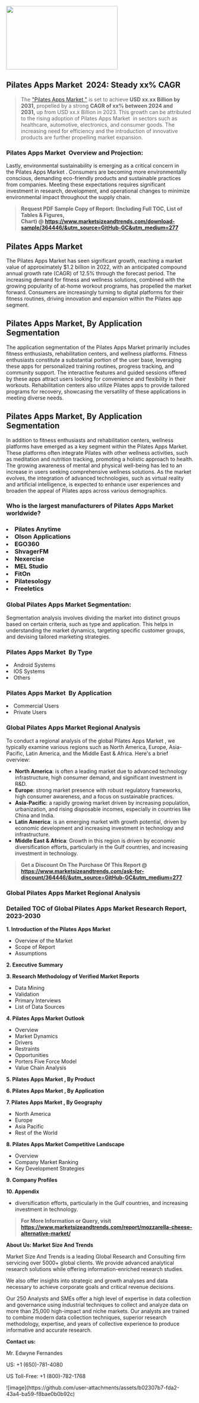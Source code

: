 <p><img class="alignnone size-medium wp-image-20088" src="https://ffe5etoiles.com/wp-content/uploads/2024/12/MST1-300x171.png" alt="" width="300" height="171" /></p><h2 id="ember46" class="ember-view reader-text-block__heading-2">Pilates Apps Market &nbsp;2024: Steady&nbsp;xx% CAGR</h2><blockquote id="ember47" class="ember-view reader-text-block__blockquote">The&nbsp;<a class="app-aware-link " href="https://www.marketsizeandtrends.com/download-sample/364446/&utm_source=GitHub-GC&utm_medium=277" target="_blank" data-test-app-aware-link="">"Pilates Apps Market "</a>&nbsp;is set to achieve&nbsp;<strong>USD&nbsp;xx.xx&nbsp;Billion by 2031,</strong>&nbsp;propelled by a strong&nbsp;<strong>CAGR of&nbsp;xx% between 2024 and 2031,</strong>&nbsp;up from USD xx.x Billion in 2023. This growth can be attributed to the rising adoption of&nbsp;Pilates Apps Market &nbsp;in sectors such as healthcare, automotive, electronics, and consumer goods. The increasing need for efficiency and the introduction of innovative products are further propelling market expansion.</blockquote><h3 id="ember48" class="ember-view reader-text-block__heading-3">Pilates Apps Market &nbsp;Overview and Projection:</h3><p id="ember49" class="ember-view reader-text-block__paragraph">Lastly, environmental sustainability is emerging as a critical concern in the&nbsp;Pilates Apps Market . Consumers are becoming more environmentally conscious, demanding eco-friendly products and sustainable practices from companies. Meeting these expectations requires significant investment in research, development, and operational changes to minimize environmental impact throughout the supply chain.</p><blockquote id="ember50" class="ember-view reader-text-block__blockquote"><strong>Request PDF Sample Copy of Report: (Including Full TOC, List of Tables &amp; Figures, Chart)&nbsp;@&nbsp;<strong><a href="https://www.marketsizeandtrends.com/download-sample/364446/&utm_source=GitHub-GC&utm_medium=277" target="_blank">https://www.marketsizeandtrends.com/download-sample/364446/&utm_source=GitHub-GC&utm_medium=277</a></strong></strong></blockquote><h3 class=""> <h2>Pilates Apps Market</h2><p>The Pilates Apps Market has seen significant growth, reaching a market value of approximately $1.2 billion in 2022, with an anticipated compound annual growth rate (CAGR) of 12.5% through the forecast period. The increasing demand for fitness and wellness solutions, combined with the growing popularity of at-home workout programs, has propelled the market forward. Consumers are increasingly turning to digital platforms for their fitness routines, driving innovation and expansion within the Pilates app segment.</p><h2>Pilates Apps Market, By Application Segmentation</h2><p>The application segmentation of the Pilates Apps Market primarily includes fitness enthusiasts, rehabilitation centers, and wellness platforms. Fitness enthusiasts constitute a substantial portion of the user base, leveraging these apps for personalized training routines, progress tracking, and community support. The interactive features and guided sessions offered by these apps attract users looking for convenience and flexibility in their workouts. Rehabilitation centers also utilize Pilates apps to provide tailored programs for recovery, showcasing the versatility of these applications in meeting diverse needs.</p><h2>Pilates Apps Market, By Application Segmentation</h2><p>In addition to fitness enthusiasts and rehabilitation centers, wellness platforms have emerged as a key segment within the Pilates Apps Market. These platforms often integrate Pilates with other wellness activities, such as meditation and nutrition tracking, promoting a holistic approach to health. The growing awareness of mental and physical well-being has led to an increase in users seeking comprehensive wellness solutions. As the market evolves, the integration of advanced technologies, such as virtual reality and artificial intelligence, is expected to enhance user experiences and broaden the appeal of Pilates apps across various demographics.</p></h3><h3 id="" class="">Who is the largest manufacturers of&nbsp;Pilates Apps Market  worldwide?</h3><h3 class=""></Li><Li>Pilates Anytime</Li><Li> Olson Applications</Li><Li> EGO360</Li><Li> ShvagerFM</Li><Li> Nexercise</Li><Li> MEL Studio</Li><Li> FitOn</Li><Li> Pilatesology</Li><Li> Freeletics</h3><h3 id="ember53" class="ember-view reader-text-block__heading-3">Global&nbsp;Pilates Apps Market  Segmentation:</h3><p id="ember54" class="ember-view reader-text-block__paragraph">Segmentation analysis involves dividing the market into distinct groups based on certain criteria, such as type and application. This helps in understanding the market dynamics, targeting specific customer groups, and devising tailored marketing strategies.</p><h3 id="" class="">Pilates Apps Market &nbsp;By Type</h3><p></Li><Li>Android Systems</Li><Li> IOS Systems</Li><Li> Others</p><h3 id="" class="">Pilates Apps Market &nbsp;By Application</h3><p class=""></Li><Li>Commercial Users</Li><Li> Private Users</p><h3 id="ember62" class="ember-view reader-text-block__heading-3">Global Pilates Apps Market  Regional Analysis</h3><p id="ember63" class="ember-view reader-text-block__paragraph">To conduct a regional analysis of the global Pilates Apps Market , we typically examine various regions such as North America, Europe, Asia-Pacific, Latin America, and the Middle East &amp; Africa. Here's a brief overview:</p><ul><li><strong>North America</strong>: is often a leading market due to advanced technology infrastructure, high consumer demand, and significant investment in R&amp;D.</li><li><strong>Europe</strong>: strong market presence with robust regulatory frameworks, high consumer awareness, and a focus on sustainable practices.</li><li><strong>Asia-Pacific</strong>: a rapidly growing market driven by increasing population, urbanization, and rising disposable incomes, especially in countries like China and India.</li><li><strong>Latin America</strong>: is an emerging market with growth potential, driven by economic development and increasing investment in technology and infrastructure.</li><li><strong>Middle East &amp; Africa</strong>: Growth in this region is driven by economic diversification efforts, particularly in the Gulf countries, and increasing investment in technology.</li></ul><blockquote id="ember61" class="ember-view reader-text-block__blockquote"><strong>Get a Discount On The Purchase Of This Report @ <strong><a href="https://html-cleaner.com/" target="">https://www.marketsizeandtrends.com/ask-for-discount/364446/&utm_source=GitHub-GC&utm_medium=277</a></strong></strong></blockquote><h3 id="ember62" class="ember-view reader-text-block__heading-3">Global Pilates Apps Market  Regional Analysis</h3><h3 id="" class="">Detailed TOC of Global Pilates Apps Market  Research Report, 2023-2030</h3><p id="" class=""><strong>1. Introduction of the Pilates Apps Market </strong></p><ul><li>Overview of the Market</li><li>Scope of Report</li><li>Assumptions</li></ul><p id="" class=""><strong>2. Executive Summary</strong></p><p id="" class=""><strong>3. Research Methodology of Verified Market Reports</strong></p><ul><li>Data Mining</li><li>Validation</li><li>Primary Interviews</li><li>List of Data Sources</li></ul><p id="" class=""><strong>4. Pilates Apps Market  Outlook</strong></p><ul><li>Overview</li><li>Market Dynamics</li><li>Drivers</li><li>Restraints</li><li>Opportunities</li><li>Porters Five Force Model</li><li>Value Chain Analysis</li></ul><p id="" class=""><strong>5. Pilates Apps Market , By Product</strong></p><p id="" class=""><strong>6. Pilates Apps Market , By Application</strong></p><p id="" class=""><strong>7. Pilates Apps Market , By Geography</strong></p><ul><li>North America</li><li>Europe</li><li>Asia Pacific</li><li>Rest of the World</li></ul><p id="" class=""><strong>8. Pilates Apps Market  Competitive Landscape</strong></p><ul><li>Overview</li><li>Company Market Ranking</li><li>Key Development Strategies</li></ul><p id="" class=""><strong>9. Company Profiles</strong></p><p id="" class=""><strong>10. Appendix</strong></p><ul><li>diversification efforts, particularly in the Gulf countries, and increasing investment in technology.</li></ul><blockquote id="ember65" class="ember-view reader-text-block__blockquote"><strong>For More Information or Query, visit <strong><strong><a href="https://html-cleaner.com/" target="">https://www.marketsizeandtrends.com/report/mozzarella-cheese-alternative-market/</a></strong></strong></strong></blockquote><p id="" class=""><strong>About Us: Market Size And Trends</strong></p><p id="" class="">Market Size And Trends is a leading Global Research and Consulting firm servicing over 5000+ global clients. We provide advanced analytical research solutions while offering information-enriched research studies.</p><p id="" class="">We also offer insights into strategic and growth analyses and data necessary to achieve corporate goals and critical revenue decisions.</p><p id="" class="">Our 250 Analysts and SMEs offer a high level of expertise in data collection and governance using industrial techniques to collect and analyze data on more than 25,000 high-impact and niche markets. Our analysts are trained to combine modern data collection techniques, superior research methodology, expertise, and years of collective experience to produce informative and accurate research.</p><p id="" class=""><strong>Contact us:</strong></p><p id="" class="">Mr. Edwyne Fernandes</p><p id="" class="">US: +1 (650)-781-4080</p><p id="" class="">US Toll-Free: +1 (800)-782-1768</p>
![image](https://github.com/user-attachments/assets/b02307b7-fda2-43a4-ba59-f8bae0b0b92c)
